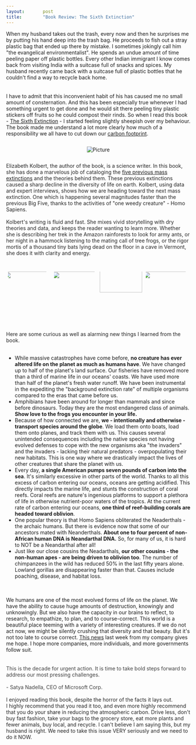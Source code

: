 ```yaml
---
layout:       post
title:        "Book Review: The Sixth Extinction"
---
```

<div className="blog-content">
	<div className="paragraph">When my husband takes out the trash, every now and then he surprises me by putting his
		hand deep into the trash bag. He proceeds to fish out a stray plastic bag that ended up there by mistake. I
		sometimes jokingly call him "the evangelical environmentalist". He spends an undue amount of time peeling paper
		<span style="color:rgb(37, 37, 37)">off&nbsp;</span>&#8203;plastic bottles. Every other Indian immigrant I know
		comes back from visiting India with a suitcase full of snacks and spices. My husband recently came back with a
		suitcase full of plastic bottles that he couldn't find a way to recycle back home.<br><br><br>I have to admit
		that this inconvenient habit of his has caused me no small amount of consternation. And this has been especially
		true whenever I had something urgent to get done and he would sit there peeling tiny plastic stickers off fruits
		so he could compost their rinds. So when I read this book&nbsp; - <a
			href="https://www.amazon.com/gp/product/B00EGJE4G2?pf_rd_p=ab873d20-a0ca-439b-ac45-cd78f07a84d8&amp;pf_rd_r=Q19KDVT6MR62J56NEQ4N"
			target="_blank">The Sixth Extinction</a> - I started feeling slightly sheepish over my behaviour. The book
		made me understand a lot more clearly how much of a responsibility we all have to cut down our <a
			href="https://en.wikipedia.org/wiki/Carbon_footprint" target="_blank">carbon footprint</a>.<br><br></div>
	<div>
		<div className="wsite-image wsite-image-border-none "
			style="padding-top:10px;padding-bottom:10px;margin-left:0;margin-right:0;text-align:center"> <a> <img
					src="http://rajigopal.weebly.com/uploads/1/1/8/5/118592459/sixthexinction_orig.jpg" alt="Picture"
					style="width:auto;max-width:100%"> </a>
			<div style="display:block;font-size:90%"></div>
		</div>
	</div>
	<div className="paragraph"><br><span style="color:rgb(37, 37, 37)">Elizabeth Kolbert, the author of the book, is a
			science writer. In this book, she has done a marvelous job of cataloging the <a
				href="https://www.nationalgeographic.com/science/prehistoric-world/mass-extinction/"
				target="_blank">five previous mass extinctions</a> and the theories behind them. These previous
			extinctions caused a sharp decline in the diversity of life on earth. Kolbert, using data and expert
			interviews, shows how we are heading toward the next mass extinction. One which is happening several
			magnitudes faster than the previous Big Five, thanks to the activities of "one weedy creature" - Homo
			Sapiens.</span><br><br><span style="color:rgb(37, 37, 37)">Kolbert's writing is fluid and fast. She mixes
			vivid storytelling with dry theories and data, and keeps the reader wanting to learn more. Whether she is
			describing her trek in the Amazon rainforests to look for army ants, or her night in a hammock listening to
			the mating call of tree frogs, or the rigor mortis of a thousand tiny bats lying dead on the floor in a cave
			in Vermont, she does it with clarity and energy.&nbsp;<br>&#8203;</span></div>
	<div>
		<div style="height: 20px; overflow: hidden;"></div>
		<div id="545152078400519785-gallery" className="imageGallery" style="line-height: 0px; padding: 0; margin: 0">
			<div id="545152078400519785-imageContainer0" style="float:left;width:24.95%;margin:0;"
				className="fullwidth-mobile">
				<div id="545152078400519785-insideImageContainer0" style="position:relative;margin:5px;">
					<div className="galleryImageHolder"
						style="position:relative; width:100%; padding:0 0 75%;overflow:hidden;">
						<div className="galleryInnerImageHolder"><a
								href="http://rajigopal.weebly.com/uploads/1/1/8/5/118592459/elvallefrog_orig.jpg"
								rel="lightbox[gallery545152078400519785]" className="w-fancybox"><img
									src="http://rajigopal.weebly.com/uploads/1/1/8/5/118592459/elvallefrog.jpg"
									className="galleryImage" _width="800" _height="506"
									style="position:absolute;border:0;width:118.58%;top:0%;left:-9.29%"></a></div>
					</div>
				</div>
			</div>
			<div id="545152078400519785-imageContainer1" style="float:left;width:24.95%;margin:0;"
				className="fullwidth-mobile">
				<div id="545152078400519785-insideImageContainer1" style="position:relative;margin:5px;">
					<div className="galleryImageHolder"
						style="position:relative; width:100%; padding:0 0 75%;overflow:hidden;">
						<div className="galleryInnerImageHolder"><a
								href="http://rajigopal.weebly.com/uploads/1/1/8/5/118592459/chimpanzee_orig.jpg"
								rel="lightbox[gallery545152078400519785]" className="w-fancybox"><img
									src="http://rajigopal.weebly.com/uploads/1/1/8/5/118592459/chimpanzee.jpg"
									className="galleryImage" _width="269" _height="188"
									style="position:absolute;border:0;width:107.31%;top:0%;left:-3.66%"></a></div>
					</div>
				</div>
			</div>
			<div id="545152078400519785-imageContainer2" style="float:left;width:24.95%;margin:0;"
				className="fullwidth-mobile">
				<div id="545152078400519785-insideImageContainer2" style="position:relative;margin:5px;">
					<div className="galleryImageHolder"
						style="position:relative; width:100%; padding:0 0 75%;overflow:hidden;">
						<div className="galleryInnerImageHolder"><a
								href="http://rajigopal.weebly.com/uploads/1/1/8/5/118592459/rhinoi_orig.jpg"
								rel="lightbox[gallery545152078400519785]"
								title="Organisms declining fast: El Valle golden frog, Chimpanzees, Sumatran Rhino, reef-building corals"
								className="w-fancybox"><img
									src="http://rajigopal.weebly.com/uploads/1/1/8/5/118592459/rhinoi.jpg"
									className="galleryImage" _width="640" _height="800"
									style="position:absolute;border:0;width:100%;top:-33.33%;left:0%"></a></div>
					</div>
				</div>
			</div>
			<div id="545152078400519785-imageContainer3" style="float:left;width:24.95%;margin:0;"
				className="fullwidth-mobile">
				<div id="545152078400519785-insideImageContainer3" style="position:relative;margin:5px;">
					<div className="galleryImageHolder"
						style="position:relative; width:100%; padding:0 0 75%;overflow:hidden;">
						<div className="galleryInnerImageHolder"><a
								href="http://rajigopal.weebly.com/uploads/1/1/8/5/118592459/coralreed_orig.jpg"
								rel="lightbox[gallery545152078400519785]" className="w-fancybox"><img
									src="http://rajigopal.weebly.com/uploads/1/1/8/5/118592459/coralreed.jpg"
									className="galleryImage" _width="1024" _height="682"
									style="position:absolute;border:0;width:112.61%;top:0%;left:-6.3%"></a></div>
					</div>
				</div>
			</div><span style="display: block; clear: both; height: 0px; overflow: hidden;"></span>
		</div>
		<div style="height: 20px; overflow: hidden;"></div>
	</div>
	<div className="paragraph"><br><br><br><span style="color:rgb(37, 37, 37)">Here are some curious as well as alarming
			new things I learned from the book.</span><br><br>
		<ul>
			<li>While massive catastrophes have come before, <strong>no creature has ever altered life on the planet as
					much as humans have</strong>. We have changed up to half of the planet's land surface. Our fisheries
				have removed more than a third of marine life in our oceans' coasts. We have used more than half of the
				planet's fresh water runoff. We have been instrumental in the expediting the "background extinction
				rate" of multiple organisms compared to&nbsp;the eras that came before us.</li>
			<li>Amphibians have been around for longer than mammals and since before dinosaurs. Today they are the most
				endangered class of animals. <strong>Show love to the frogs you encounter in your life.</strong></li>
			<li>Because of how connected we are, <strong>we - intentionally and otherwise - transport species around the
					globe</strong>. We load them onto boats, load them onto planes, and track them with us. This causes
				several unintended consequences including the native species not having evolved defenses to cope with
				the new organisms aka "the invaders" and the invaders - lacking their natural predators - overpopulating
				their new habitats. This is one way where we drastically impact the lives of other creatures that share
				the planet with us.</li>
			<li>Every day, <strong>a single American pumps seven pounds of carbon into the sea</strong>. It's similarly
				excessive in other parts of the world. Thanks to all this excess of carbon entering our oceans, oceans
				are getting acidified. This directly impacts the marine life, and stunts the construction of coral
				reefs. Coral reefs are nature's ingenious platforms to support a plethora of life in otherwise
				nutrient-poor waters of the tropics. At the current rate of carbon entering our oceans, <strong>one
					third of reef-building corals are headed&nbsp;toward oblivion</strong>.</li>
			<li>One popular theory is that Homo Sapiens obliterated the Neaderthals - the archaic humans.&nbsp;But there
				is evidence now that some of our ancestors mated with Neanderthals. <strong>About one to four percent of
					non-African human DNA is Neandarthal DNA.</strong> So, for many of us, it is hard to NOT be a
				Neandarthal after all!</li>
			<li>Just like our close cousins the Neadarthals, <strong>our other cousins - the non-human apes - are being
					driven to oblivion too</strong>. The number of chimpanzees in the wild has reduced 50% in the last
				fifty years alone. Lowland gorillas are disappearing faster than that. Causes include poaching, disease,
				and habitat loss.</li>
		</ul><br><br>We humans are one of the most evolved forms of life on the planet. We have the ability to cause
		huge amounts of destruction, knowingly and unknowingly. But we also have the capacity in our brains to reflect,
		to research, to empathize, to plan, and to course-correct. This world is a beautiful place teeming with a
		variety of interesting creatures. If we do not act now, we might be silently crushing that diversity and that
		beauty. But it's not too late to course correct. <a
			href="https://blogs.microsoft.com/blog/2020/01/16/microsoft-will-be-carbon-negative-by-2030/"
			target="_blank">This news</a> last week from my company gives me hope. I hope more companies, more
		individuals, and more governments follow suit.<br><br><br>
	</div>
	<div className="quote"><span style="color:rgba(0, 0, 0, 0.75); font-weight:400">
			<div class="quote">This is the decade for urgent action. It is time to take bold steps forward to address
				our most pressing challenges.&nbsp;<br /><br />- Satya Nadella, CEO of Microsoft Corp.</div>
		</span></div>
	<div className="paragraph"><br><span style="color:rgb(37, 37, 37)">I enjoyed reading this book, despite the horror
			of the facts it lays out. I&nbsp;</span><span style="color:rgb(37, 37, 37)">highly recommend that you read
			it too, and even more highly recommend that you&nbsp;</span>do your share<span
			style="color:rgb(37, 37, 37)">&nbsp;in reducing the atmospheric carbon. Drive less, don't buy fast fashion,
			take your bags to the grocery store, eat more plants and fewer animals, buy local, and recycle. I can't
			believe I am saying this, but my husband is right. We need to take this issue VERY seriously and we need to
			do it NOW.</span></div>